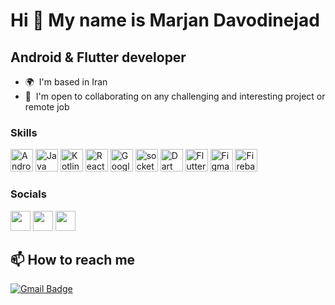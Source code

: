 Hi 👋 My name is Marjan Davodinejad
===================================

Android & Flutter developer
---------------------------

* 🌍  I'm based in Iran
* 🤝  I'm open to collaborating on any challenging and interesting project or remote job

### Skills

<p align="left">
<a href="https://developer.android.com/" target="_blank" rel="noreferrer"><img src="https://user-images.githubusercontent.com/25709266/166871551-0161af55-dee0-43b1-8a49-0577e49931ea.svg" width="36" height="36" alt="Android" /></a>
<a href="https://www.oracle.com/java/" target="_blank" rel="noreferrer"><img src="https://raw.githubusercontent.com/danielcranney/readme-generator/main/public/icons/skills/java-colored.svg" width="36" height="36" alt="Java" /></a>
<a href="https://kotlinlang.org/" target="_blank" rel="noreferrer"><img src="https://user-images.githubusercontent.com/25709266/166871481-8412c973-45de-4874-8938-70ddef1f45a3.svg" width="36" height="36" alt="Kotlin" /></a>
<a href="https://reactivex.io" target="_blank" rel="noreferrer"><img src="https://user-images.githubusercontent.com/25709266/166871376-a309d9d5-a0b7-45eb-abb2-b5575cb1857e.svg" width="36" height="36" alt="ReactiveX" /></a>
<a href="https://developers.google.com/maps/" target="_blank" rel="noreferrer"><img src="https://user-images.githubusercontent.com/25709266/166872125-e894e962-800f-4d2a-9421-68ea8b02279f.svg" width="36" height="36" alt="Google Map" /></a>
<a href="https://socket.io" target="_blank" rel="noreferrer"><img src="https://user-images.githubusercontent.com/25709266/166872257-07eedbe6-00f8-46dc-9dd6-d1dcd630dc8a.svg" width="36" height="36" alt="socket" /></a>
<a href="https://dart.dev/" target="_blank" rel="noreferrer"><img src="https://raw.githubusercontent.com/danielcranney/readme-generator/main/public/icons/skills/dart-colored.svg" width="36" height="36" alt="Dart" /></a>
<a href="https://flutter.dev/" target="_blank" rel="noreferrer"><img src="https://raw.githubusercontent.com/danielcranney/readme-generator/main/public/icons/skills/flutter-colored.svg" width="36" height="36" alt="Flutter" /></a>
<a href="https://www.figma.com/" target="_blank" rel="noreferrer"><img src="https://raw.githubusercontent.com/danielcranney/readme-generator/main/public/icons/skills/figma-colored.svg" width="36" height="36" alt="Figma" /></a>
<a href="https://firebase.google.com/" target="_blank" rel="noreferrer"><img src="https://raw.githubusercontent.com/danielcranney/readme-generator/main/public/icons/skills/firebase-colored.svg" width="36" height="36" alt="Firebase" /></a>
</p>
 

 

### Socials

<p align="left"> <a href="https://www.github.com/marjandn" target="_blank" rel="noreferrer"><img src="https://raw.githubusercontent.com/danielcranney/readme-generator/main/public/icons/socials/github.svg" width="32" height="32" /></a> <a href="https://www.linkedin.com/in/marjandavodinejad" target="_blank" rel="noreferrer"><img src="https://raw.githubusercontent.com/danielcranney/readme-generator/main/public/icons/socials/linkedin.svg" width="32" height="32" /></a> <a href="https://www.stackoverflow.com/users/6813298" target="_blank" rel="noreferrer"><img src="https://raw.githubusercontent.com/danielcranney/readme-generator/main/public/icons/socials/stackoverflow.svg" width="32" height="32" /></a></p>

## 📫 How to reach me

[![Gmail Badge](https://img.shields.io/badge/marjandn-email%20me-red?style=for-the-badge&logo=gmail)](https://mail.google.com/mail/?view=cm&fs=1&to=marjan.dn7596@gmail.com)
